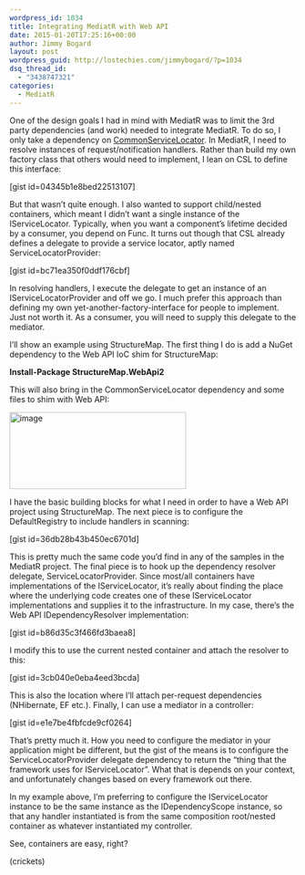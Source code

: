 ```yaml
---
wordpress_id: 1034
title: Integrating MediatR with Web API
date: 2015-01-20T17:25:16+00:00
author: Jimmy Bogard
layout: post
wordpress_guid: http://lostechies.com/jimmybogard/?p=1034
dsq_thread_id:
  - "3438747321"
categories:
  - MediatR
---
```

One of the design goals I had in mind with MediatR was to limit the 3rd party dependencies (and work) needed to integrate MediatR. To do so, I only take a dependency on [CommonServiceLocator](https://commonservicelocator.codeplex.com/). In MediatR, I need to resolve instances of request/notification handlers. Rather than build my own factory class that others would need to implement, I lean on CSL to define this interface:

[gist id=04345b1e8bed22513107]

But that wasn’t quite enough. I also wanted to support child/nested containers, which meant I didn’t want a single instance of the IServiceLocator. Typically, when you want a component’s lifetime decided by a consumer, you depend on Func<Foo>. It turns out though that CSL already defines a delegate to provide a service locator, aptly named ServiceLocatorProvider:

[gist id=bc71ea350f0ddf176cbf]

In resolving handlers, I execute the delegate to get an instance of an IServiceLocatorProvider and off we go. I much prefer this approach than defining my own yet-another-factory-interface for people to implement. Just not worth it. As a consumer, you will need to supply this delegate to the mediator.

I’ll show an example using StructureMap. The first thing I do is add a NuGet dependency to the Web API IoC shim for StructureMap:

**Install-Package StructureMap.WebApi2**

This will also bring in the CommonServiceLocator dependency and some files to shim with Web API:

[<img style="border-top: 0px;border-right: 0px;border-bottom: 0px;padding-top: 0px;padding-left: 0px;border-left: 0px;padding-right: 0px" border="0" alt="image" src="http://lostechies.com/jimmybogard/files/2015/01/image_thumb14.png" width="310" height="135" />](http://lostechies.com/jimmybogard/files/2015/01/image14.png)

I have the basic building blocks for what I need in order to have a Web API project using StructureMap. The next piece is to configure the DefaultRegistry to include handlers in scanning:

[gist id=36db28b43b450ec6701d]

This is pretty much the same code you’d find in any of the samples in the MediatR project. The final piece is to hook up the dependency resolver delegate, ServiceLocatorProvider. Since most/all containers have implementations of the IServiceLocator, it’s really about finding the place where the underlying code creates one of these IServiceLocator implementations and supplies it to the infrastructure. In my case, there’s the Web API IDependencyResolver implementation:

[gist id=b86d35c3f466fd3baea8]

I modify this to use the current nested container and attach the resolver to this:

[gist id=3cb040e0eba4eed3bcda]

This is also the location where I’ll attach per-request dependencies (NHibernate, EF etc.). Finally, I can use a mediator in a controller:

[gist id=e1e7be4fbfcde9cf0264]

That’s pretty much it. How you need to configure the mediator in your application might be different, but the gist of the means is to configure the ServiceLocatorProvider delegate dependency to return the “thing that the framework uses for IServiceLocator”. What that is depends on your context, and unfortunately changes based on every framework out there.

In my example above, I’m preferring to configure the IServiceLocator instance to be the same instance as the IDependencyScope instance, so that any handler instantiated is from the same composition root/nested container as whatever instantiated my controller.

See, containers are easy, right?

(crickets)